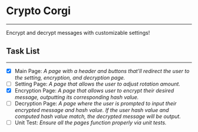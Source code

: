 # Crypto Corgi

---
Encrypt and decrypt messages with customizable settings!

## Task List 

---
- [X] Main Page: *A page with a header and buttons that'll redirect the user to the setting, encryption, and 
decryption page.*
- [ ] Setting Page: *A page that allows the user to adjust rotation amount.*
- [X] Encryption Page: *A page that allows user to encrypt their desired message, outputting its corresponding 
hash value.*
- [ ] Decryption Page: *A page where the user is prompted to input their encrypted message and hash value. 
If the user hash value and computed hash value match, the decrypted message will be output.*
- [ ] Unit Test: *Ensure all the pages function properly via unit tests.*